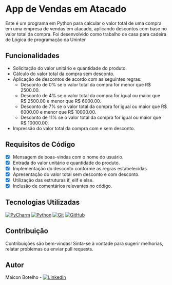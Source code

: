 # App de Vendas em Atacado

Este é um programa em Python para calcular o valor total de uma compra em uma empresa de vendas em atacado, aplicando descontos com base no valor total da compra.
Foi desenvolvido como trabalho de casa para cadeira de Lógica de programação da Uninter

## Funcionalidades

- Solicitação do valor unitário e quantidade do produto.
- Cálculo do valor total da compra sem desconto.
- Aplicação de descontos de acordo com as seguintes regras:
  - Desconto de 0% se o valor total da compra for menor que R$ 2500.00.
  - Desconto de 4% se o valor total da compra for igual ou maior que R$ 2500.00 e menor que R$ 6000.00.
  - Desconto de 7% se o valor total da compra for igual ou maior que R$ 6000.00 e menor que R$ 10000.00.
  - Desconto de 11% se o valor total da compra for igual ou maior que R$ 10000.00.
- Impressão do valor total da compra com e sem desconto.

## Requisitos de Código

- [x] Mensagem de boas-vindas com o nome do usuário.
- [x] Entrada do valor unitário e quantidade do produto.
- [x] Implementação do desconto conforme as regras estabelecidas.
- [x] Apresentação do valor total sem desconto e com desconto.
- [x] Utilização das estruturas if, elif e else.
- [x] Inclusão de comentários relevantes no código.

## Tecnologias Utilizadas

[![PyCharm](https://img.shields.io/badge/PyCharm-IDE-orange)](https://www.jetbrains.com/pycharm/)
[![Python](https://img.shields.io/badge/Python-Language-blue)](https://www.python.org/)
[![Git](https://img.shields.io/badge/Git-Version%20Control-red)](https://git-scm.com/)
[![GitHub](https://img.shields.io/badge/GitHub-Platform-lightgrey)](https://github.com/)

## Contribuição

Contribuições são bem-vindas! Sinta-se à vontade para sugerir melhorias, relatar problemas ou enviar pull requests.

## Autor

Maicon Botelho - [![LinkedIn](https://img.shields.io/badge/LinkedIn-Maicon_Botelho-blue)](https://www.linkedin.com/in/maiconbotelho/)

